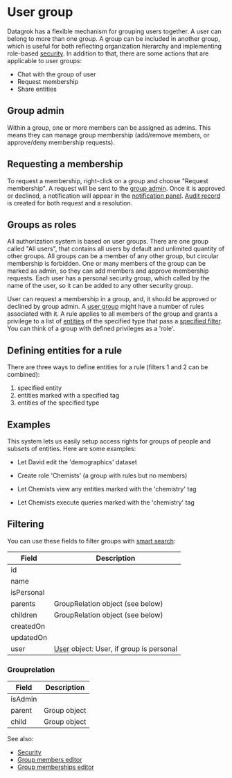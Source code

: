 <!-- TITLE: User group -->
<!-- SUBTITLE: -->

# User group

Datagrok has a flexible mechanism for grouping users together. A user can belong to more than one group. A group can be
included in another group, which is useful for both reflecting organization hierarchy and implementing
role-based [security](security.md). In addition to that, there are some actions that are applicable to user groups:

* Chat with the group of user
* Request membership
* Share entities

## Group admin

Within a group, one or more members can be assigned as admins. This means they can manage group membership (add/remove
members, or approve/deny membership requests).

## Requesting a membership

To request a membership, right-click on a group and choose "Request membership". A request will be sent to the
[group admin](#markdown-header-group-admin). Once it is approved or declined, a notification will appear in the
[notification panel](user.md#profile). [Audit record](audit.md) is created for both request and a resolution.

## Groups as roles

All authorization system is based on user groups. There are one group called "All users", that contains all users by
default and unlimited quantity of other groups. All groups can be a member of any other group, but circular membership
is forbidden. One or many members of the group can be marked as admin, so they can add members and approve membership
requests. Each user has a personal security group, which called by the name of the user, so it can be added to any other
security group.

User can request a membership in a group, and, it should be approved or declined by group admin.
A [user group](group.md) might have a number of rules associated with it. A rule applies to all members of the group and
grants a privilege to a list of [entities](../overview/objects.md) of the specified type that pass a
[specified filter](#defining-entities-for-a-rule.md). You can think of a group with defined privileges as a 'role'.

## Defining entities for a rule

There are three ways to define entities for a rule (filters 1 and 2 can be combined):

1. specified entity
2. entities marked with a specified tag
3. entities of the specified type

## Examples

This system lets us easily setup access rights for groups of people and subsets of entities. Here are some examples:

* Let David edit the 'demographics' dataset
* Create role 'Chemists' (a group with rules but no members)

* Let Chemists view any entities marked with the 'chemistry' tag
* Let Chemists execute queries marked with the 'chemistry' tag

## Filtering

You can use these fields to filter groups with [smart search](../overview/smart-search.md):

| Field       | Description                                        |
|-------------|----------------------------------------------------|
| id          |                                                    |
| name        |                                                    |
| isPersonal  |                                                    |
| parents     | GroupRelation object (see below)                   |
| children    | GroupRelation object (see below)                   |
| createdOn   |                                                    |
| updatedOn   |                                                    | 
| user        | [User](user.md) object: User, if group is personal |

### Grouprelation

| Field       | Description                                        |
  |-------------|----------------------------------------------------|
| isAdmin     |                                                    |
| parent      | Group object                                       |
| child       | Group object                                       |

See also:

* [Security](security.md)
* [Group members editor](edit-group-members.md)
* [Group memberships editor](edit-group-memberships.md)
